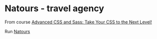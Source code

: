 # Natours - travel agency 
From course <a href="https://www.udemy.com/advanced-css-and-sass/">Advanced CSS and Sass: Take Your CSS to the Next Level!</a>

Run <a href="https://mrashchynskaya.github.io/Natours/">Natours</a>
